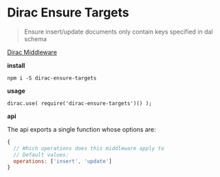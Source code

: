 # Dirac Ensure Targets

> Ensure insert/update documents only contain keys specified in dal schema

[Dirac Middleware](https://github.com/jrf0110/dirac)

__install__

```
npm i -S dirac-ensure-targets
```

__usage__

```
dirac.use( require('dirac-ensure-targets')() );
```

__api__

The api exports a single function whose options are:

```javascript
{
  // Which operations does this middleware apply to
  // Default values:
  operations: ['insert', 'update']
}
```